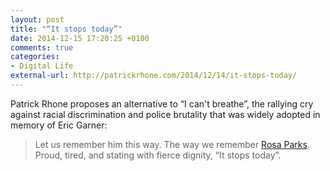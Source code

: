 ```yaml
---
layout: post
title: "“It stops today”"
date: 2014-12-15 17:20:25 +0100
comments: true
categories: 
- Digital Life
external-url: http://patrickrhone.com/2014/12/14/it-stops-today/
---
```


Patrick Rhone proposes an alternative to “I can't breathe”, the rallying cry against racial discrimination and police brutality that was widely adopted in memory of Eric Garner:

> Let us remember him this way. The way we remember [Rosa Parks](https://en.wikipedia.org/wiki/Rosa_Parks). Proud, tired, and stating with fierce dignity, “It stops today”.
